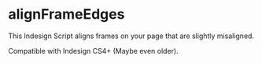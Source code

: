alignFrameEdges
===============

This Indesign Script aligns frames on your page that are slightly misaligned.

Compatible with Indesign CS4+ (Maybe even older).